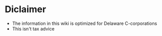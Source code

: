 # Diclaimer

* The information in this wiki is optimized for Delaware C-corporations
* This isn't tax advice